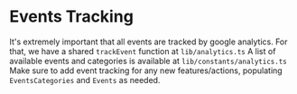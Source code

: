 # Events Tracking

It's extremely important that all events are tracked by google analytics. For that, we have a shared `trackEvent` function at `lib/analytics.ts`
A list of available events and categories is available at `lib/constants/analytics.ts`
Make sure to add event tracking for any new features/actions, populating `EventsCategories` and `Events` as needed.
